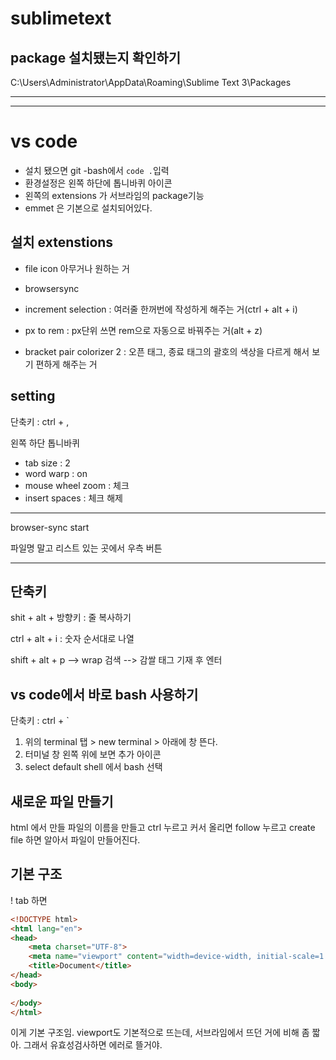 # sublimetext

## package 설치됐는지 확인하기

C:\Users\Administrator\AppData\Roaming\Sublime Text 3\Packages



---

---

# vs code

- 설치 됐으면 git -bash에서 ```code .```입력
- 환경설정은 왼쪽  하단에 톱니바퀴 아이콘
- 왼쪽의 extensions 가 서브라임의 package기능
- emmet 은 기본으로 설치되어있다.



## 설치 extenstions

- file icon 아무거나 원하는 거
- browsersync
- increment selection : 여러줄 한꺼번에 작성하게 해주는 거(ctrl + alt + i)

- px to rem : px단위 쓰면 rem으로 자동으로 바꿔주는 거(alt + z)
- bracket pair colorizer 2 : 오픈 태그, 종료 태그의 괄호의 색상을 다르게 해서 보기 편하게 해주는 거

## setting

단축키 : ctrl + , 

왼쪽 하단 톱니바퀴

- tab size : 2
- word warp : on
- mouse wheel zoom : 체크
- insert spaces : 체크 해제





---

browser-sync start 

파일명 말고 리스트 있는 곳에서 우측 버튼



---

## 단축키

shit + alt + 방향키 : 줄 복사하기

ctrl + alt + i : 숫자 순서대로 나열

shift + alt + p  -->  wrap 검색  -->  감쌀 태그 기재 후 엔터



## vs code에서 바로 bash 사용하기

단축키 : ctrl + `

1. 위의 terminal 탭 > new terminal > 아래에 창 뜬다.
2. 터미널 창 왼쪽 위에 보면 추가 아이콘
3. select default shell 에서 bash 선택



## 새로운 파일 만들기

html 에서 만들 파일의 이름을 만들고 ctrl 누르고 커서 올리면 follow 누르고 create file 하면 알아서 파일이 만들어진다.



## 기본 구조

! tab 하면 

```html
<!DOCTYPE html>
<html lang="en">
<head>
	<meta charset="UTF-8">
	<meta name="viewport" content="width=device-width, initial-scale=1.0">
	<title>Document</title>
</head>
<body>
	
</body>
</html>
```

이게 기본 구조임. viewport도 기본적으로 뜨는데, 서브라임에서 뜨던 거에 비해 좀 짧아. 그래서 유효성검사하면 에러로 뜰거야.

